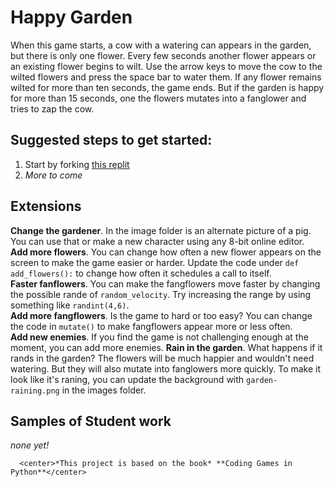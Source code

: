 Happy Garden
===========
When this game starts, a cow with a watering can appears in the garden, but there is only one flower. Every few seconds another flower appears or an existing flower begins to wilt. Use the arrow keys to move the cow to the wilted flowers and press the space bar to water them. If any flower remains wilted for more than ten seconds, the game ends. But if the garden is happy for more than 15 seconds, one the flowers mutates into a fanglower and tries to zap the cow.

Suggested steps to get started:
---------------------------------
1. Start by forking [this replit](https://replit.com/@MrSimonLowell/HappyGardenBase)
2. *More to come*

Extensions
----------------------------------------------
**Change the gardener**. In the image folder is an alternate picture of a pig. You can use that or make a new character using any 8-bit online editor.   
**Add more flowers**. You can change how often a new flower appears on the screen to make the game easier or harder. Update the code under `def add_flowers():` to change how often it schedules a call to itself.   
**Faster fanflowers**. You can make the fangflowers move faster by changing the possible rande of `random_velocity`. Try increasing the range by using something like `randint(4,6)`.   
**Add more fangflowers**. Is the game to hard or too easy? You can change the code in `mutate()` to make fangflowers appear more or less often.   
**Add new enemies**. If you find the game is not challenging enough at the moment, you can add more enemies. 
**Rain in the garden**. What happens if it rands in the garden? The flowers will be much happier and wouldn't need watering. But they will also mutate into fanglowers more quickly. To make it look like it's raning, you can update the background with `garden-raining.png` in the images folder.

Samples of Student work
-----------------------
*none yet!*   
   
      
      
      
      <center>*This project is based on the book* **Coding Games in Python**</center>
